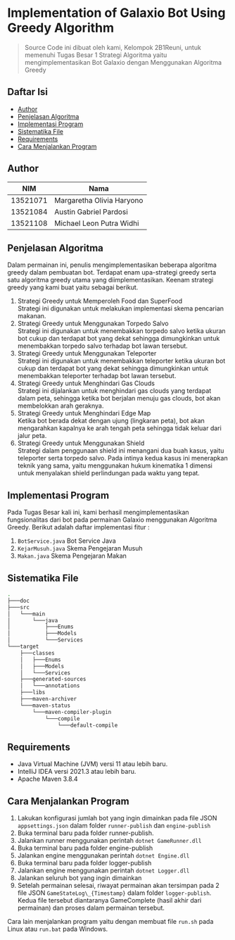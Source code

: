 # Implementation of Galaxio Bot Using Greedy Algorithm

> Source Code ini dibuat oleh kami, Kelompok 2B1Reuni, untuk memenuhi Tugas Besar 1 Strategi Algoritma yaitu mengimplementasikan
> Bot Galaxio dengan Menggunakan Algoritma Greedy

## Daftar Isi

- [Author](#author)
- [Penjelasan Algoritma](#penjelasan-algoritma)
- [Implementasi Program](#implementasi-program)
- [Sistematika File](#sistematika-file)
- [Requirements](#requirements)
- [Cara Menjalankan Program](#cara-menjalankan-program)

## Author

| NIM      | Nama                      |
| -------- | ------------------------- |
| 13521071 | Margaretha Olivia Haryono |
| 13521084 | Austin Gabriel Pardosi    |
| 13521108 | Michael Leon Putra Widhi  |

## Penjelasan Algoritma

Dalam permainan ini, penulis mengimplementasikan beberapa algoritma greedy dalam pembuatan bot. Terdapat enam upa-strategi greedy serta satu algoritma greedy utama yang diimplementasikan. Keenam strategi greedy yang kami buat yaitu sebagai berikut.

1. Strategi Greedy untuk Memperoleh Food dan SuperFood </br>
   Strategi ini digunakan untuk melakukan implementasi skema pencarian makanan.
2. Strategi Greedy untuk Menggunakan Torpedo Salvo </br>
   Strategi ini digunakan untuk menembakkan torpedo salvo ketika ukuran bot cukup dan terdapat bot yang dekat sehingga dimungkinkan untuk menembakkan torpedo salvo terhadap bot lawan tersebut.
3. Strategi Greedy untuk Menggunakan Teleporter </br>
   Strategi ini digunakan untuk menembakkan teleporter ketika ukuran bot cukup dan terdapat bot yang dekat sehingga dimungkinkan untuk menembakkan teleporter terhadap bot lawan tersebut.
4. Strategi Greedy untuk Menghindari Gas Clouds </br>
   Strategi ini dijalankan untuk menghindari gas clouds yang terdapat dalam peta, sehingga ketika bot berjalan menuju gas clouds, bot akan membelokkan arah geraknya.
5. Strategi Greedy untuk Menghindari Edge Map </br>
   Ketika bot berada dekat dengan ujung (lingkaran peta), bot akan mengarahkan kapalnya ke arah tengah peta sehingga tidak keluar dari jalur peta.
6. Strategi Greedy untuk Menggunakan Shield </br>
   Strategi dalam penggunaan shield ini menangani dua buah kasus, yaitu teleporter serta torpedo salvo. Pada intinya kedua kasus ini menerapkan teknik yang sama, yaitu menggunakan hukum kinematika 1 dimensi untuk menyalakan shield perlindungan pada waktu yang tepat.

## Implementasi Program

Pada Tugas Besar kali ini, kami berhasil mengimplementasikan fungsionalitas dari bot pada permainan Galaxio menggunakan Algoritma Greedy. Berikut adalah daftar implementasi fitur :

1. `BotService.java` Bot Service Java
2. `KejarMusuh.java` Skema Pengejaran Musuh
3. `Makan.java` Skema Pengejaran Makan

## Sistematika File

```bash
.
├───doc
├───src
│   └───main
│       └───java
│           ├───Enums
│           ├───Models
│           └───Services
└───target
    ├───classes
    │   ├───Enums
    │   ├───Models
    │   └───Services
    ├───generated-sources
    │   └───annotations
    ├───libs
    ├───maven-archiver
    └───maven-status
        └───maven-compiler-plugin
            └───compile
                └───default-compile
```

## Requirements

- Java Virtual Machine (JVM) versi 11 atau lebih baru.
- IntelliJ IDEA versi 2021.3 atau lebih baru.
- Apache Maven 3.8.4

## Cara Menjalankan Program

1. Lakukan konfigurasi jumlah bot yang ingin dimainkan pada file JSON `appsettings.json` dalam folder `runner-publish` dan `engine-publish`
2. Buka terminal baru pada folder runner-publish.
3. Jalankan runner menggunakan perintah `dotnet GameRunner.dll`
4. Buka terminal baru pada folder engine-publish
5. Jalankan engine menggunakan perintah `dotnet Engine.dll`
6. Buka terminal baru pada folder logger-publish
7. Jalankan engine menggunakan perintah `dotnet Logger.dll`
8. Jalankan seluruh bot yang ingin dimainkan
9. Setelah permainan selesai, riwayat permainan akan tersimpan pada 2 file JSON `GameStateLog\_{Timestamp}` dalam folder `logger-publish`. Kedua file tersebut diantaranya GameComplete (hasil akhir dari permainan) dan proses dalam permainan tersebut.

Cara lain menjalankan program yaitu dengan membuat file `run.sh` pada Linux atau `run.bat` pada Windows.
